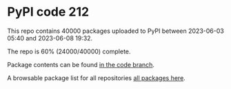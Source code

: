 # PyPI code 212

This repo contains 40000 packages uploaded to PyPI between 
2023-06-03 05:40 and 2023-06-08 19:32.

The repo is 60% (24000/40000) complete.

Package contents can be found [in the code branch](https://github.com/pypi-data/pypi-mirror-212/tree/code/packages).

A browsable package list for all repositories [all packages here](https://pypi-data.github.io/website/repositories/pypi-mirror-212).


